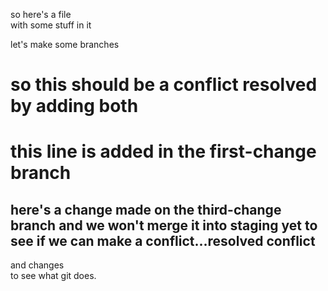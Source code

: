so here's a file  
with some stuff in it  

let's make some branches  

# so this should be a conflict  resolved by adding both


# this line is added in the first-change branch  


## here's a change made on the third-change branch and we won't merge it into staging yet to see if we can make a conflict...resolved conflict 


and changes  
to see what git does.  
